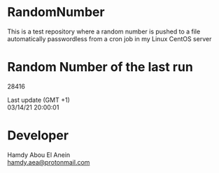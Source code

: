 # RandomNumber    
This is a test repository where a random number is pushed to a file automatically passwordless from a cron job in my Linux CentOS server    
# Random Number of the last run   
28416
      
Last update (GMT +1)    
03/14/21 20:00:01
# Developer    
Hamdy Abou El Anein   
hamdy.aea@protonmail.com
